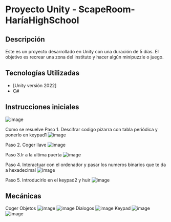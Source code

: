 # Proyecto Unity - ScapeRoom-HaríaHighSchool

## Descripción

Este es un proyecto desarrollado en Unity con una duración de 5 días. El objetivo es recrear una zona del instituto y hacer algún minipuzzle o juego.  

## Tecnologías Utilizadas

- [Unity versión 2022]  
- C#   

## Instrucciones iniciales
![image](https://github.com/user-attachments/assets/c6665352-cc68-45bb-8652-eeb80864c9ae)

Como se resuelve
Paso 1. Descifrar codigo pizarra con tabla periódica y ponerlo en keypad1
![image](https://github.com/user-attachments/assets/f4239491-1aa8-430a-a078-c6b0d703bb59)

Paso 2. Coger llave
![image](https://github.com/user-attachments/assets/b0b6b500-a4ee-459d-8073-b45643c85d8f)

Paso 3.Ir a la ultima puerta
![image](https://github.com/user-attachments/assets/b15e3a76-29c3-475d-bce4-64138428fa0f)

Paso 4. Interactuar con el ordenador y pasar los numeros binarios que te da a hexadecimal 
![image](https://github.com/user-attachments/assets/2f0ddb90-84f3-498d-801b-b1c46b075a2c)

Paso 5. Introducirlo en el keypad2 y huir
![image](https://github.com/user-attachments/assets/f935976a-5919-4cc5-880f-3eaad008fc4c)


## Mecánicas
Coger Objetos
![image](https://github.com/user-attachments/assets/e429c2ad-851f-4da0-91f8-3e94b8f35316)
![image](https://github.com/user-attachments/assets/af97ea96-7109-4f9a-b4b0-ad21dc27b7a1)
Dialogos
![image](https://github.com/user-attachments/assets/288d2c8b-cdee-4055-9c5c-73e20edcac63)
Keypad
![image](https://github.com/user-attachments/assets/5783c476-1c04-4247-a85d-cab30d419a9d)
![image](https://github.com/user-attachments/assets/410e6e18-0b2f-48a9-8fac-b09b8aebdb64)
